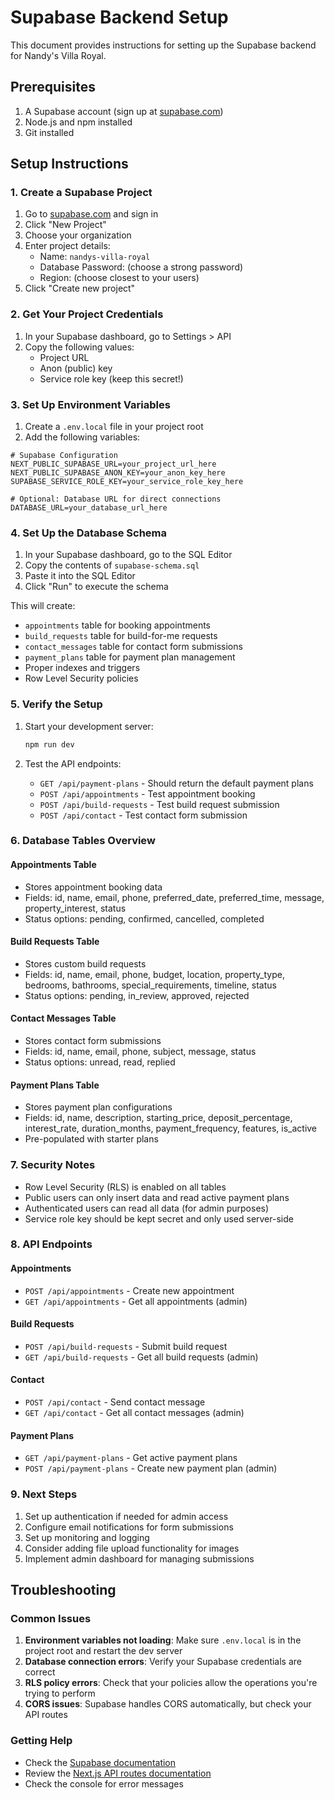 # Supabase Backend Setup

This document provides instructions for setting up the Supabase backend for Nandy's Villa Royal.

## Prerequisites

1. A Supabase account (sign up at [supabase.com](https://supabase.com))
2. Node.js and npm installed
3. Git installed

## Setup Instructions

### 1. Create a Supabase Project

1. Go to [supabase.com](https://supabase.com) and sign in
2. Click "New Project"
3. Choose your organization
4. Enter project details:
   - Name: `nandys-villa-royal`
   - Database Password: (choose a strong password)
   - Region: (choose closest to your users)
5. Click "Create new project"

### 2. Get Your Project Credentials

1. In your Supabase dashboard, go to Settings > API
2. Copy the following values:
   - Project URL
   - Anon (public) key
   - Service role key (keep this secret!)

### 3. Set Up Environment Variables

1. Create a `.env.local` file in your project root
2. Add the following variables:

```env
# Supabase Configuration
NEXT_PUBLIC_SUPABASE_URL=your_project_url_here
NEXT_PUBLIC_SUPABASE_ANON_KEY=your_anon_key_here
SUPABASE_SERVICE_ROLE_KEY=your_service_role_key_here

# Optional: Database URL for direct connections
DATABASE_URL=your_database_url_here
```

### 4. Set Up the Database Schema

1. In your Supabase dashboard, go to the SQL Editor
2. Copy the contents of `supabase-schema.sql`
3. Paste it into the SQL Editor
4. Click "Run" to execute the schema

This will create:
- `appointments` table for booking appointments
- `build_requests` table for build-for-me requests
- `contact_messages` table for contact form submissions
- `payment_plans` table for payment plan management
- Proper indexes and triggers
- Row Level Security policies

### 5. Verify the Setup

1. Start your development server:
   ```bash
   npm run dev
   ```

2. Test the API endpoints:
   - `GET /api/payment-plans` - Should return the default payment plans
   - `POST /api/appointments` - Test appointment booking
   - `POST /api/build-requests` - Test build request submission
   - `POST /api/contact` - Test contact form submission

### 6. Database Tables Overview

#### Appointments Table
- Stores appointment booking data
- Fields: id, name, email, phone, preferred_date, preferred_time, message, property_interest, status
- Status options: pending, confirmed, cancelled, completed

#### Build Requests Table
- Stores custom build requests
- Fields: id, name, email, phone, budget, location, property_type, bedrooms, bathrooms, special_requirements, timeline, status
- Status options: pending, in_review, approved, rejected

#### Contact Messages Table
- Stores contact form submissions
- Fields: id, name, email, phone, subject, message, status
- Status options: unread, read, replied

#### Payment Plans Table
- Stores payment plan configurations
- Fields: id, name, description, starting_price, deposit_percentage, interest_rate, duration_months, payment_frequency, features, is_active
- Pre-populated with starter plans

### 7. Security Notes

- Row Level Security (RLS) is enabled on all tables
- Public users can only insert data and read active payment plans
- Authenticated users can read all data (for admin purposes)
- Service role key should be kept secret and only used server-side

### 8. API Endpoints

#### Appointments
- `POST /api/appointments` - Create new appointment
- `GET /api/appointments` - Get all appointments (admin)

#### Build Requests
- `POST /api/build-requests` - Submit build request
- `GET /api/build-requests` - Get all build requests (admin)

#### Contact
- `POST /api/contact` - Send contact message
- `GET /api/contact` - Get all contact messages (admin)

#### Payment Plans
- `GET /api/payment-plans` - Get active payment plans
- `POST /api/payment-plans` - Create new payment plan (admin)

### 9. Next Steps

1. Set up authentication if needed for admin access
2. Configure email notifications for form submissions
3. Set up monitoring and logging
4. Consider adding file upload functionality for images
5. Implement admin dashboard for managing submissions

## Troubleshooting

### Common Issues

1. **Environment variables not loading**: Make sure `.env.local` is in the project root and restart the dev server
2. **Database connection errors**: Verify your Supabase credentials are correct
3. **RLS policy errors**: Check that your policies allow the operations you're trying to perform
4. **CORS issues**: Supabase handles CORS automatically, but check your API routes

### Getting Help

- Check the [Supabase documentation](https://supabase.com/docs)
- Review the [Next.js API routes documentation](https://nextjs.org/docs/api-routes/introduction)
- Check the console for error messages
